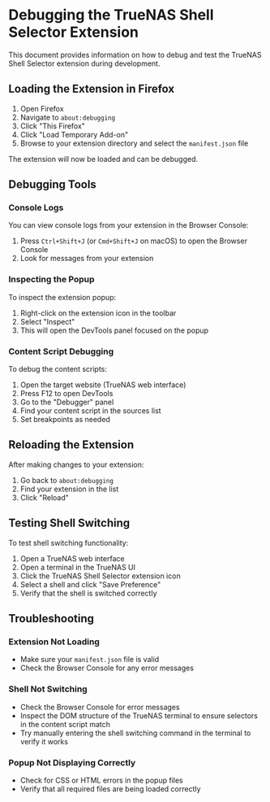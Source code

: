 # Debugging the TrueNAS Shell Selector Extension

This document provides information on how to debug and test the TrueNAS Shell Selector extension during development.

## Loading the Extension in Firefox

1. Open Firefox
2. Navigate to `about:debugging`
3. Click "This Firefox"
4. Click "Load Temporary Add-on"
5. Browse to your extension directory and select the `manifest.json` file

The extension will now be loaded and can be debugged.

## Debugging Tools

### Console Logs

You can view console logs from your extension in the Browser Console:

1. Press `Ctrl+Shift+J` (or `Cmd+Shift+J` on macOS) to open the Browser Console
2. Look for messages from your extension

### Inspecting the Popup

To inspect the extension popup:

1. Right-click on the extension icon in the toolbar
2. Select "Inspect"
3. This will open the DevTools panel focused on the popup

### Content Script Debugging

To debug the content scripts:

1. Open the target website (TrueNAS web interface)
2. Press F12 to open DevTools
3. Go to the "Debugger" panel
4. Find your content script in the sources list
5. Set breakpoints as needed

## Reloading the Extension

After making changes to your extension:

1. Go back to `about:debugging`
2. Find your extension in the list
3. Click "Reload"

## Testing Shell Switching

To test shell switching functionality:

1. Open a TrueNAS web interface
2. Open a terminal in the TrueNAS UI
3. Click the TrueNAS Shell Selector extension icon
4. Select a shell and click "Save Preference"
5. Verify that the shell is switched correctly

## Troubleshooting

### Extension Not Loading

- Make sure your `manifest.json` file is valid
- Check the Browser Console for any error messages

### Shell Not Switching

- Check the Browser Console for error messages
- Inspect the DOM structure of the TrueNAS terminal to ensure selectors in the content script match
- Try manually entering the shell switching command in the terminal to verify it works

### Popup Not Displaying Correctly

- Check for CSS or HTML errors in the popup files
- Verify that all required files are being loaded correctly
